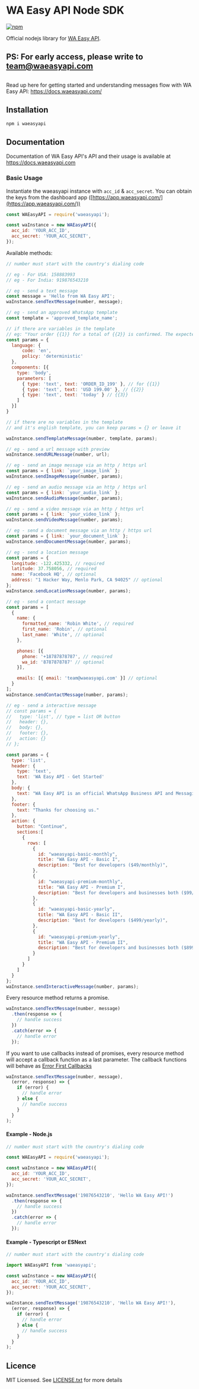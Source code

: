 # WA Easy API Node SDK

[![npm](https://img.shields.io/npm/v/waeasyapi.svg?maxAge=2592000?style=flat-square)](https://www.npmjs.com/package/waeasyapi)

Official nodejs library for [WA Easy API](https://waeasyapi.com/).

## PS: For early access, please write to team@waeasyapi.com
## 

Read up here for getting started and understanding messages flow with WA Easy API: <https://docs.waeasyapi.com/>

## Installation

```bash
npm i waeasyapi
```

## Documentation

Documentation of WA Easy API's API and their usage is available at <https://docs.waeasyapi.com>

### Basic Usage

Instantiate the waeasyapi instance with `acc_id` & `acc_secret`. You can obtain the keys from the dashboard app ([https://app.waeasyapi.com/](https://app.waeasyapi.com/))

```js
const WAEasyAPI = require('waeasyapi');

const waInstance = new WAEasyAPI({
  acc_id: 'YOUR_ACC_ID',
  acc_secret: 'YOUR_ACC_SECRET',
});
```

Available methods:

```js
// number must start with the country's dialing code

// eg - For USA: 158883993
// eg - For India: 919876543210

// eg - send a text message
const message = 'Hello from WA Easy API';
waInstance.sendTextMessage(number, message);

```

```js
// eg - send an approved WhatsApp template
const template = 'approved_template_name';

// if there are variables in the template
// eg: "Your order {{1}} for a total of {{2}} is confirmed. The expected delivery is {{3}}."
const params = {
  language: {
      code: 'en',
      policy: 'deterministic'
  },
  components: [{
    type: 'body',
    parameters: [
      { type: 'text', text: 'ORDER_ID_199' }, // for {{1}}
      { type: 'text', text: 'USD 199.00' }, // {{2}}
      { type: 'text', text: 'today' } // {{3}}
    ]
  }]
}

// if there are no variables in the template 
// and it's english template, you can keep params = {} or leave it

waInstance.sendTemplateMessage(number, template, params);
```

```js
// eg - send a url message with preview
waInstance.sendURLMessage(number, url);

// eg - send an image message via an http / https url
const params = { link: `your_image_link` };
waInstance.sendImageMessage(number, params);

// eg - send an audio message via an http / https url
const params = { link: `your_audio_link` };
waInstance.sendAudioMessage(number, params);

// eg - send a video message via an http / https url
const params = { link: `your_video_link` };
waInstance.sendVideoMessage(number, params);

// eg - send a document message via an http / https url
const params = { link: `your_document_link` };
waInstance.sendDocumentMessage(number, params);
```

```js
// eg - send a location message 
const params = {
  longitude: -122.425332, // required
  latitude: 37.758056, // required
  name: 'Facebook HQ', // optional
  address: "1 Hacker Way, Menlo Park, CA 94025" // optional
};
waInstance.sendLocationMessage(number, params);
```

```js
// eg - send a contact message
const params = [
  {
    name: {
      formatted_name: 'Robin White', // required
      first_name: 'Robin', // optional
      last_name: 'White', // optional
    },

    phones: [{ 
      phone: '+18787878787', // required
      wa_id: '8787878787' // optional
    }],

    emails: [{ email: 'team@waeasyapi.com' }] // optional
  }
];
waInstance.sendContactMessage(number, params);
```

```js
// eg - send a interactive message 
// const params = {
//   type: 'list', // type = list OR button
//   header: {},
//   body: {},
//   footer: {},
//   action: {}
// };

const params = {
  type: 'list',
  header: {
    type: 'text',
    text: 'WA Easy API - Get Started'
  },
  body: {
    text: "WA Easy API is an official WhatsApp Business API and Messagin Platform."
  },
  footer: {
    text: "Thanks for choosing us."
  },
  action: {
    button: "Continue",
    sections:[
      {
        rows: [
          {
            id: "waeasyapi-basic-monthly",
            title: "WA Easy API - Basic I",
            description: "Best for developers ($49/monthly)",           
          },
          {
            id: "waeasyapi-premium-monthly",
            title: "WA Easy API - Premium I",
            description: "Best for developers and businesses both ($99/monthly)",           
          },
          {
            id: "waeasyapi-basic-yearly",
            title: "WA Easy API - Basic II",
            description: "Best for developers ($499/yearly)",           
          },
          {
            id: "waeasyapi-premium-yearly",
            title: "WA Easy API - Premium II",
            description: "Best for developers and businesses both ($899/yearly)",           
          }
        ]
      }
    ]
  }
};
waInstance.sendInteractiveMessage(number, params);
```

Every resource method returns a promise.

```js
waInstance.sendTextMessage(number, message)
  .then(response => {
    // handle success
  })
  .catch(error => {
    // handle error
  });
```

If you want to use callbacks instead of promises, every resource method will accept a callback function as a last parameter. The callback functions will behave as [Error First Callbacks ](http://fredkschott.com/post/2014/03/understanding-error-first-callbacks-in-node-js/)

```js
waInstance.sendTextMessage(number, message),
  (error, response) => {
    if (error) {
      // handle error
    } else {
      // handle success
    }
  }
);
```

#### Example - Node.js

```js
// number must start with the country's dialing code

const WAEasyAPI = require('waeasyapi');

const waInstance = new WAEasyAPI({
  acc_id: 'YOUR_ACC_ID',
  acc_secret: 'YOUR_ACC_SECRET',
});

waInstance.sendTextMessage('19876543210', 'Hello WA Easy API!')
  .then(response => {
    // handle success
  })
  .catch(error => {
    // handle error
  });
```

#### Example - Typescript or ESNext

```js
// number must start with the country's dialing code

import WAEasyAPI from 'waeasyapi';

const waInstance = new WAEasyAPI({
  acc_id: 'YOUR_ACC_ID',
  acc_secret: 'YOUR_ACC_SECRET',
});

waInstance.sendTextMessage('19876543210', 'Hello WA Easy API!'),
  (error, response) => {
    if (error) {
      // handle error
    } else {
      // handle success
    }
  }
);
```

## Licence

MIT Licensed. See [LICENSE.txt](LICENSE.txt) for more details
